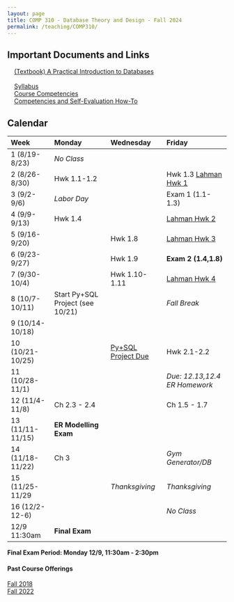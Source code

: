 ```yaml
---
layout: page
title: COMP 310 - Database Theory and Design - Fall 2024
permalink: /teaching/COMP310/
---
```


## Important Documents and Links

&nbsp;&nbsp;&nbsp; [(Textbook) A Practical Introduction to Databases](https://runestone.academy/ns/books/published/mc_comp310_fa24/index.html) <br><br>
&nbsp;&nbsp;&nbsp; [Syllabus](/teaching/COMP310/fa24/comp310-syllabus.pdf) <br>
&nbsp;&nbsp;&nbsp; [Course Competencies](/teaching/COMP310/fa24/COMP310-Competencies.pdf) <br>
&nbsp;&nbsp;&nbsp; [Competencies and Self-Evaluation How-To](/teaching/ungrading/howto-portfolio) 

## Calendar

| Week | Monday | Wednesday | Friday |
| :-- | :-- | :-- | :-- |
| 1 (8/19-8/23)|  *No Class*   |     |     | 
| 2 (8/26-8/30)| Hwk 1.1-1.2 |  | Hwk 1.3 [Lahman Hwk 1](/teaching/COMP310/fa24/hwk/lahmansql1.pdf)  | 
| 3 (9/2-9/6)| *Labor Day* |     | Exam 1 (1.1-1.3)    |     
| 4 (9/9-9/13)| Hwk 1.4 |  | [Lahman Hwk 2](/teaching/COMP310/fa24/hwk/lahmansql2.pdf)    |     
| 5 (9/16-9/20)|  | Hwk 1.8 |  [Lahman Hwk 3](/teaching/COMP310/fa24/hwk/lahmansql3.pdf)   |      
| 6 (9/23-9/27)|  |  Hwk 1.9    | **Exam 2 (1.4,1.8)**  |      
| 7 (9/30-10/4)|   |  Hwk 1.10-1.11   |  [Lahman Hwk 4](/teaching/COMP310/fa24/hwk/lahmansql4.pdf)   |      
| 8 (10/7-10/11)| Start Py+SQL Project (see 10/21) |     |   *Fall Break* | 
| 9 (10/14-10/18)|  |          |     | 
| 10 (10/21-10/25)| | [Py+SQL Project Due](https://classroom.github.com/a/5m962eBa) | Hwk 2.1-2.2 | 
| 11 (10/28-11/1)|  |          | *Due: 12.13,12.4 ER Homework*    | 
| 12 (11/4-11/8)| Ch 2.3 - 2.4 |          | Ch 1.5  - 1.7| 
| 13 (11/11-11/15)| **ER Modelling Exam**    |     |     | 
| 14 (11/18-11/22)| Ch 3    |     |  *Gym Generator/DB*   | 
| 15 (11/25-11/29|   |   *Thanksgiving*   |  *Thanksgiving*   | 
| 16 (12/2-12-6)|  |      | *No Class* | 
| 12/9 11:30am |  **Final Exam** | | |

**Final Exam Period: Monday 12/9, 11:30am - 2:30pm**


#### Past Course Offerings

[Fall 2018](/teaching/COMP310/fa18/) <br>
[Fall 2022](/teaching/COMP310/fa22/) 